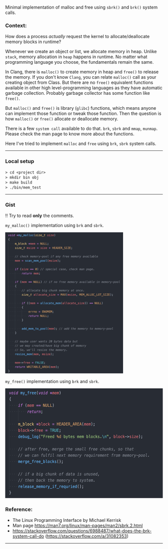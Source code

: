 Minimal implementation of malloc and free using `sbrk()` and `brk()` system calls. 

### Context:
How does a process *actually* request the kernel to allocate/deallocate memory blocks in runtime?

Whenever we create an object or list, we allocate memory in heap. Unlike `stack`, memory allocation in `heap` happens in runtime. No matter what programming language you choose, the fundamentals remain the same. 

In Clang, there is `malloc()` to create memory in heap and `free()` to release the memory. If you don't know `Clang`, you can relate `malloc()` call as your creating object from Class.
But there are no `free()` equivalent functions available in other high level-programming languages as they have automatic garbage collection. Probably garbage collector has some function like `free()`.

But `malloc()` and `free()` is library (`glibc`) functions, which means anyone can implement those function or tweak those function. Then the question is how `malloc()` or `free()` allocate or deallocate memory. 

There is a few `system call` available to do that. `brk`, `sbrk` and `mmap`, `munmap`. Please check the man page to know more about the functions.

Here I've tried to implement `malloc` and `free` using `brk`, `sbrk` system calls.

-------------
### Local setup
```
> cd <project dir>
> mkdir bin obj
> make build
> ./bin/mem_test
```
-------------


### Gist
!! Try to read **only** the comments.

`my_malloc()` implementation using `brk` and `sbrk`.

<img src="./img/malloc.png?v=2" height="450px">


`my_free()` implementation using `brk` and `sbrk`.

<img src="./img/free.png?v=2" height="350px">

### Reference:
- The Linux Programming Interface by Michael Kerrisk
- Man page https://man7.org/linux/man-pages/man2/sbrk.2.html
- https://stackoverflow.com/questions/6988487/what-does-the-brk-system-call-do (https://stackoverflow.com/a/31082353)

---------
